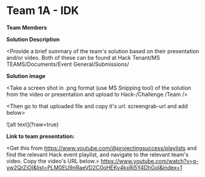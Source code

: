 # Team 1A - IDK
 
**Team Members**

<get this information from the presentation video>  
 
**Solution Description**

<Provide a brief summary of the team's solution based on their presentation and/or video.  Both of these can be found at  Hack Tenant/MS TEAMS/Documents/Event General/Submissions/<Team number>
 
**Solution image**

<Take a screen shot in .png format (use MS Snipping tool) of the solution from the video or presentation and upload to Hack-<number>/Challenge <number>/Team <numberletter>/>
 
<Then go to that uploaded file and copy it's url: screengrab-url and add below>
 
![alt text](<screengrab-url>?raw=true)
 
 
**Link to team presentation:** 

<Get this from https://www.youtube.com/@projectingsuccess/playlists and find the relevant Hack event playlist, and navigate to the relevant team's video.  Copy the video's URL below.>
https://www.youtube.com/watch?v=g-yw2QrZiOI&list=PLM0EU9nRaeVD2C0oHEKv4kxRi5Y4DhGol&index=1
